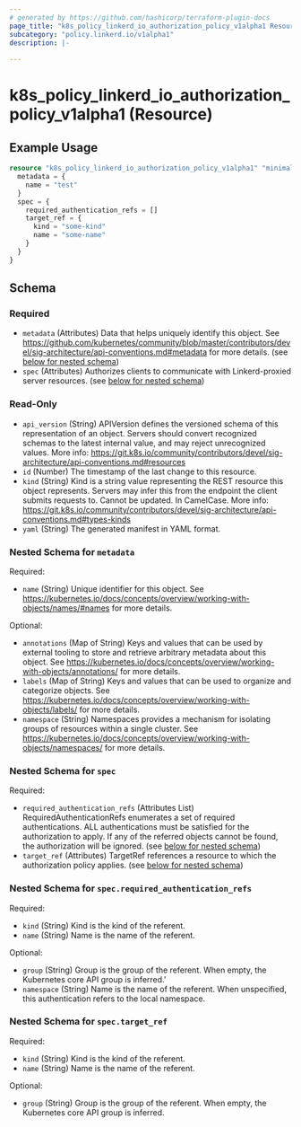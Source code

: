 ```yaml
---
# generated by https://github.com/hashicorp/terraform-plugin-docs
page_title: "k8s_policy_linkerd_io_authorization_policy_v1alpha1 Resource - terraform-provider-k8s"
subcategory: "policy.linkerd.io/v1alpha1"
description: |-
  
---
```


# k8s_policy_linkerd_io_authorization_policy_v1alpha1 (Resource)



## Example Usage

```terraform
resource "k8s_policy_linkerd_io_authorization_policy_v1alpha1" "minimal" {
  metadata = {
    name = "test"
  }
  spec = {
    required_authentication_refs = []
    target_ref = {
      kind = "some-kind"
      name = "some-name"
    }
  }
}
```

<!-- schema generated by tfplugindocs -->
## Schema

### Required

- `metadata` (Attributes) Data that helps uniquely identify this object. See https://github.com/kubernetes/community/blob/master/contributors/devel/sig-architecture/api-conventions.md#metadata for more details. (see [below for nested schema](#nestedatt--metadata))
- `spec` (Attributes) Authorizes clients to communicate with Linkerd-proxied server resources. (see [below for nested schema](#nestedatt--spec))

### Read-Only

- `api_version` (String) APIVersion defines the versioned schema of this representation of an object. Servers should convert recognized schemas to the latest internal value, and may reject unrecognized values. More info: https://git.k8s.io/community/contributors/devel/sig-architecture/api-conventions.md#resources
- `id` (Number) The timestamp of the last change to this resource.
- `kind` (String) Kind is a string value representing the REST resource this object represents. Servers may infer this from the endpoint the client submits requests to. Cannot be updated. In CamelCase. More info: https://git.k8s.io/community/contributors/devel/sig-architecture/api-conventions.md#types-kinds
- `yaml` (String) The generated manifest in YAML format.

<a id="nestedatt--metadata"></a>
### Nested Schema for `metadata`

Required:

- `name` (String) Unique identifier for this object. See https://kubernetes.io/docs/concepts/overview/working-with-objects/names/#names for more details.

Optional:

- `annotations` (Map of String) Keys and values that can be used by external tooling to store and retrieve arbitrary metadata about this object. See https://kubernetes.io/docs/concepts/overview/working-with-objects/annotations/ for more details.
- `labels` (Map of String) Keys and values that can be used to organize and categorize objects. See https://kubernetes.io/docs/concepts/overview/working-with-objects/labels/ for more details.
- `namespace` (String) Namespaces provides a mechanism for isolating groups of resources within a single cluster. See https://kubernetes.io/docs/concepts/overview/working-with-objects/namespaces/ for more details.


<a id="nestedatt--spec"></a>
### Nested Schema for `spec`

Required:

- `required_authentication_refs` (Attributes List) RequiredAuthenticationRefs enumerates a set of required authentications. ALL authentications must be satisfied for the authorization to apply. If any of the referred objects cannot be found, the authorization will be ignored. (see [below for nested schema](#nestedatt--spec--required_authentication_refs))
- `target_ref` (Attributes) TargetRef references a resource to which the authorization policy applies. (see [below for nested schema](#nestedatt--spec--target_ref))

<a id="nestedatt--spec--required_authentication_refs"></a>
### Nested Schema for `spec.required_authentication_refs`

Required:

- `kind` (String) Kind is the kind of the referent.
- `name` (String) Name is the name of the referent.

Optional:

- `group` (String) Group is the group of the referent. When empty, the Kubernetes core API group is inferred.'
- `namespace` (String) Name is the name of the referent. When unspecified, this authentication refers to the local namespace.


<a id="nestedatt--spec--target_ref"></a>
### Nested Schema for `spec.target_ref`

Required:

- `kind` (String) Kind is the kind of the referent.
- `name` (String) Name is the name of the referent.

Optional:

- `group` (String) Group is the group of the referent. When empty, the Kubernetes core API group is inferred.


